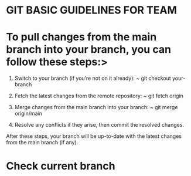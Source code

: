 # GIT BASIC GUIDELINES FOR TEAM

# To pull changes from the main branch into your branch, you can follow these steps:>

1. Switch to your branch (if you’re not on it already):
    ~ git checkout your-branch

2. Fetch the latest changes from the remote repository:
    ~ git fetch origin

3. Merge changes from the main branch into your branch:
    ~ git merge origin/main

4. Resolve any conflicts if they arise, then commit the resolved changes.

After these steps, your branch will be up-to-date with the latest changes from the main branch (if any).


# Check current branch
<git status>



